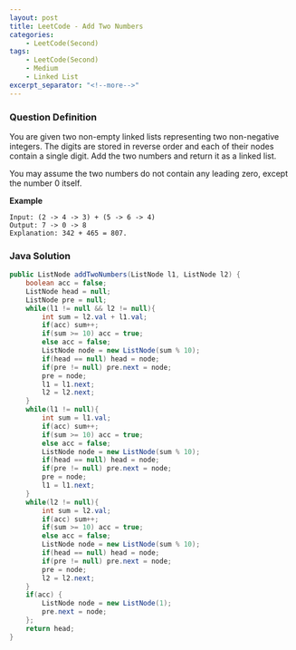 ```yaml
---
layout: post
title: LeetCode - Add Two Numbers
categories:
    - LeetCode(Second)
tags:
    - LeetCode(Second)
    - Medium
    - Linked List
excerpt_separator: "<!--more-->"
---
```


### Question Definition
You are given two non-empty linked lists representing two non-negative integers. The digits are stored in reverse order and each of their nodes contain a single digit. Add the two numbers and return it as a linked list.

You may assume the two numbers do not contain any leading zero, except the number 0 itself.
<!--more-->
**Example**
```
Input: (2 -> 4 -> 3) + (5 -> 6 -> 4)
Output: 7 -> 0 -> 8
Explanation: 342 + 465 = 807.
```
### Java Solution
```java
public ListNode addTwoNumbers(ListNode l1, ListNode l2) {
    boolean acc = false;
    ListNode head = null;
    ListNode pre = null;
    while(l1 != null && l2 != null){
        int sum = l2.val + l1.val;
        if(acc) sum++;
        if(sum >= 10) acc = true;
        else acc = false;
        ListNode node = new ListNode(sum % 10);
        if(head == null) head = node;
        if(pre != null) pre.next = node;
        pre = node;
        l1 = l1.next;
        l2 = l2.next;
    }
    while(l1 != null){
        int sum = l1.val;
        if(acc) sum++;
        if(sum >= 10) acc = true;
        else acc = false;
        ListNode node = new ListNode(sum % 10);
        if(head == null) head = node;
        if(pre != null) pre.next = node;
        pre = node;
        l1 = l1.next;
    }
    while(l2 != null){
        int sum = l2.val;
        if(acc) sum++;
        if(sum >= 10) acc = true;
        else acc = false;
        ListNode node = new ListNode(sum % 10);
        if(head == null) head = node;
        if(pre != null) pre.next = node;
        pre = node;
        l2 = l2.next;
    }
    if(acc) {
        ListNode node = new ListNode(1);
        pre.next = node;
    };
    return head;
}
```